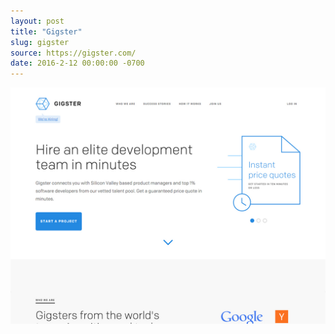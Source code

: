 ```yaml
---
layout: post
title: "Gigster"
slug: gigster
source: https://gigster.com/
date: 2016-2-12 00:00:00 -0700
---
```


<img src="/screenshots/gigster.jpg">

